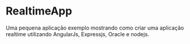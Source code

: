 # RealtimeApp
Uma pequena aplicação exemplo mostrando como criar uma aplicação realtime utilizando AngularJs, Expressjs, Oracle e nodejs.
